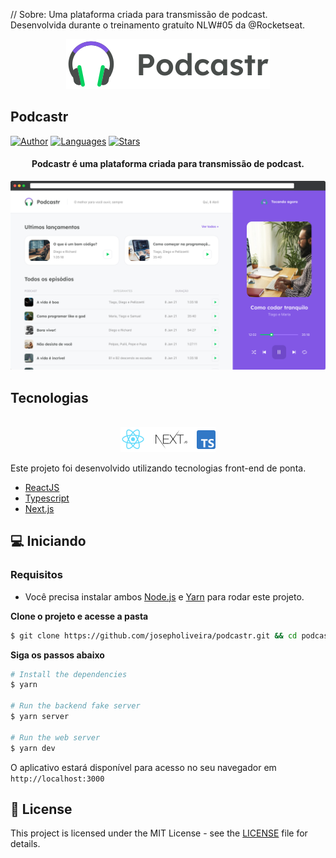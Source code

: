 // Sobre: Uma plataforma criada para transmissão de podcast. Desenvolvida durante o treinamento gratuíto NLW#05 da @Rocketseat.

<div align="center">
  <img src=".github/podcastr-logo.svg" alt="Logo do Podcastr">
</div>

## Podcastr

[![Author](https://img.shields.io/badge/author-ronaldotpinto-8257E5?style=flat-square)](https://github.com/ronaldotpinto)
[![Languages](https://img.shields.io/github/languages/count/ronaldotpinto/podcastr?color=%238257E5&style=flat-square)](#)
[![Stars](https://img.shields.io/github/stars/ronaldotpinto/podcastr?color=8257E5&style=flat-square)](https://github.com/ronaldotpinto/podcastr/stargazers)

<h4 align="center">
  Podcastr é uma plataforma criada para transmissão de podcast.
</h4>

![Podcastr preview](.github/app-preview.png)

## Tecnologias

<div align="center">
  <br />
  <img src=".github/tech-logos.png" alt="Technologias Utilizadas">
</div>

Este projeto foi desenvolvido utilizando tecnologias front-end de ponta.

- [ReactJS](https://reactjs.org/)
- [Typescript](https://www.typescriptlang.org/)
- [Next.js](https://nextjs.org/)

## 💻 Iniciando

### Requisitos

- Você precisa instalar ambos [Node.js](https://nodejs.org/en/download/) e [Yarn](https://yarnpkg.com/) para rodar este projeto.

**Clone o projeto e acesse a pasta**

```bash
$ git clone https://github.com/josepholiveira/podcastr.git && cd podcastr
```

**Siga os passos abaixo**

```bash
# Install the dependencies
$ yarn

# Run the backend fake server
$ yarn server

# Run the web server
$ yarn dev
```

O aplicativo estará disponível para acesso no seu navegador em `http://localhost:3000`

## 📝 License

This project is licensed under the MIT License - see the [LICENSE](LICENSE) file for details.
